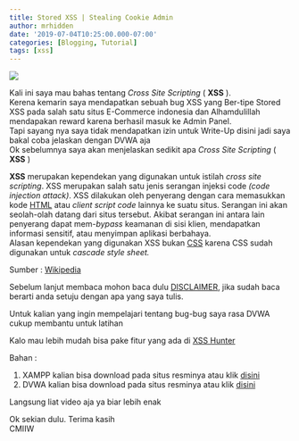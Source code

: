 ```yaml
---
title: Stored XSS | Stealing Cookie Admin
author: mrhidden
date: '2019-07-04T10:25:00.000-07:00'
categories: [Blogging, Tutorial]
tags: [xss]
---
```


![](https://1.bp.blogspot.com/-5bvTWOJBYGM/XR4acMIa5BI/AAAAAAAAAkc/ZW5Jax0vHDgcToIYKyxhKnEmoNj9IYTpwCLcBGAs/s400/cross-site-scripting-xss.jpg)

  
Kali ini saya mau bahas tentang _Cross Site Scripting_ ( **XSS** ).  
Kerena kemarin saya mendapatkan sebuah bug XSS yang Ber-tipe Stored XSS pada salah satu situs E-Commerce indonesia dan Alhamdulillah mendapakan reward karena berhasil masuk ke Admin Panel.  
Tapi sayang nya saya tidak mendapatkan izin untuk Write-Up disini jadi saya bakal coba jelaskan dengan DVWA aja  
Ok sebelumnya saya akan menjelaskan sedikit apa _Cross Site Scripting_ ( **XSS** )  
  
**XSS** merupakan kependekan yang digunakan untuk istilah _cross site scripting_. XSS merupakan salah satu jenis serangan injeksi code _(code injection attack)_. XSS dilakukan oleh penyerang dengan cara memasukkan kode [HTML](https://id.wikipedia.org/wiki/HTML "HTML") atau _client script code_ lainnya ke suatu situs. Serangan ini akan seolah-olah datang dari situs tersebut. Akibat serangan ini antara lain penyerang dapat mem-_bypass_ keamanan di sisi klien, mendapatkan informasi sensitif, atau menyimpan aplikasi berbahaya.  
Alasan kependekan yang digunakan XSS bukan [CSS](https://id.wikipedia.org/wiki/CSS "CSS") karena CSS sudah digunakan untuk _cascade style sheet._  
  
Sumber : [Wikipedia](https://id.wikipedia.org/wiki/XSS)   
  
Sebelum lanjut membaca mohon baca dulu [DISCLAIMER](/disclaimer), jika sudah baca berarti anda setuju dengan apa yang saya tulis.  
  
Untuk kalian yang ingin mempelajari tentang bug-bug saya rasa DVWA cukup membantu untuk latihan  
  
Kalo mau lebih mudah bisa pake fitur yang ada di [XSS Hunter](http://xsshunter.com/)  
  
Bahan :  

1.  XAMPP kalian bisa download pada situs resminya atau klik [disini](https://www.apachefriends.org/index.html)
2.  DVWA kalian bisa download pada situs resminya atau klik [disini](https://github.com/ethicalhack3r/DVWA)

  
Langsung liat video aja ya biar lebih enak  
  
  

  
  
Ok sekian dulu. Terima kasih  
CMIIW